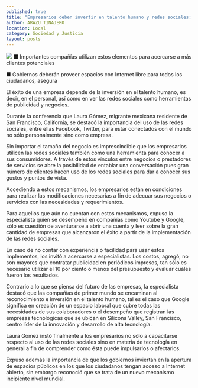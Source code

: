 ```yaml
---
published: true
title: "Empresarios deben invertir en talento humano y redes sociales: Laura Gómez"
author: ARAZU TINAJERO
location: Local
category: Sociedad y Justicia
layout: posts
---
```


![](http://i.imgur.com/SnsvMRVm.jpg)
■ Importantes compañías utilizan estos elementos para acercarse a más clientes potenciales

■ Gobiernos deberán proveer espacios con Internet libre para todos los ciudadanos, asegura

El éxito de una empresa depende de la inversión en el talento humano, es decir, en el personal, así como en ver las redes sociales como herramientas de publicidad y negocios.

Durante la conferencia que Laura Gómez, migrante mexicana residente de San Francisco, California, se destacó la importancia del uso de las redes sociales, entre ellas Facebook, Twitter, para estar conectados con el mundo no sólo personalmente sino como empresa.

Sin importar el tamaño del negocio es imprescindible que los empresarios utilicen las redes sociales también como una herramienta para conocer a sus consumidores.
A través de estos vínculos entre negocios o prestadores de servicios se abre la posibilidad de entablar una conversación pues gran número de clientes hacen uso de los redes sociales para dar a conocer sus gustos y puntos de vista.

Accediendo a estos mecanismos, los empresarios están en condiciones para realizar las modificaciones necesarias a fin de adecuar sus negocios o servicios con las necesidades y requerimientos.

Para aquellos que aún no cuentan con estos mecanismos, expuso la especialista quien se desempeñó en compañías como Youtube y Google, sólo es cuestión de aventurarse a abrir una cuenta y leer sobre la gran cantidad de empresas que alcanzaron el éxito a partir de la implementación de las redes sociales.

En caso de no contar con experiencia o facilidad para usar estos implementos, los invitó a acercarse a especialistas. Los costos, agregó, no son mayores que contratar publicidad en periódicos impresos, tan sólo es necesario utilizar el 10 por ciento o menos del presupuesto y evaluar cuáles fueron los resultados.

Contrario a lo que se piensa del futuro de las empresas, la especialista destacó que las compañías de primer mundo se encaminan al reconocimiento e inversión en el talento humano, tal es el caso que Google significa en creación de un espacio laboral que cubre todas las necesidades de sus colaboradores o el desempeño que registran las empresas tecnológicas que se ubican en Silicona Valley, San Francisco, centro líder de la innovación y desarrollo de alta tecnología.

Laura Gómez instó finalmente a los empresarios no sólo a capacitarse respecto al uso de las redes sociales sino en materia de tecnología en general a fin de comprender como ésta puede impulsarlos o afectarlos.

Expuso además la importancia de que los gobiernos inviertan en la apertura de espacios públicos en los que los ciudadanos tengan acceso a Internet abierto, sin embargo reconoció que se trata de un nuevo mecanismo incipiente nivel mundial.
